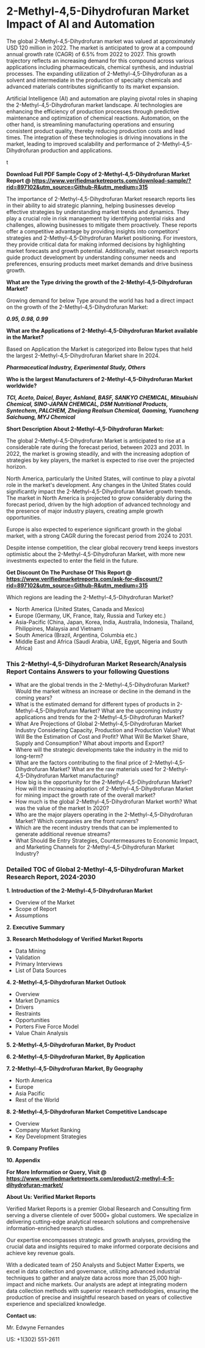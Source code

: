 <meta name="title" content="Global 2-Methyl-4,5-Dihydrofuran Market Impact of AI and Automation"><meta name="description" content="The global 2-Methyl-4,5-Dihydrofuran market was valued at approximately USD 120 million in 2022. The market is anticipated to grow at a compound annual growth rate (CA"><meta name="title" content="2-Methyl-4,5-Dihydrofuran Market Size, Share, Scope, Trends, Growth, Opportunities, Analysis, Forecast"><h1>2-Methyl-4,5-Dihydrofuran Market Impact of AI and Automation</h1><p>The global 2-Methyl-4,5-Dihydrofuran market was valued at approximately USD 120 million in 2022. The market is anticipated to grow at a compound annual growth rate (CAGR) of 6.5% from 2022 to 2027. This growth trajectory reflects an increasing demand for this compound across various applications including pharmaceuticals, chemical synthesis, and industrial processes. The expanding utilization of 2-Methyl-4,5-Dihydrofuran as a solvent and intermediate in the production of specialty chemicals and advanced materials contributes significantly to its market expansion.</p><p>Artificial Intelligence (AI) and automation are playing pivotal roles in shaping the 2-Methyl-4,5-Dihydrofuran market landscape. AI technologies are enhancing the efficiency of production processes through predictive maintenance and optimization of chemical reactions. Automation, on the other hand, is streamlining manufacturing operations and ensuring consistent product quality, thereby reducing production costs and lead times. The integration of these technologies is driving innovations in the market, leading to improved scalability and performance of 2-Methyl-4,5-Dihydrofuran production and applications.</p>t</p><p id="" class=""><strong>Download Full PDF Sample Copy of 2-Methyl-4,5-Dihydrofuran Market Report @ <a href="https://www.verifiedmarketreports.com/download-sample/?rid=897102&utm_source=Github-R&utm_medium=315" target="_blank">https://www.verifiedmarketreports.com/download-sample/?rid=897102&utm_source=Github-R&utm_medium=315</a></strong></p><p>The importance of&nbsp;2-Methyl-4,5-Dihydrofuran Market research reports lies in their ability to aid strategic planning, helping businesses develop effective strategies by understanding market trends and dynamics. They play a crucial role in risk management by identifying potential risks and challenges, allowing businesses to mitigate them proactively. These reports offer a competitive advantage by providing insights into competitors' strategies and 2-Methyl-4,5-Dihydrofuran Market positioning. For investors, they provide critical data for making informed decisions by highlighting market forecasts and growth potential. Additionally, market research reports guide product development by understanding consumer needs and preferences, ensuring products meet market demands and drive business growth.</p><p><strong>What are the&nbsp;Type driving the growth of the 2-Methyl-4,5-Dihydrofuran Market?</strong></p><p id="" class="">Growing demand for below Type around the world has had a direct impact on the growth of the 2-Methyl-4,5-Dihydrofuran Market:</p><em><strong>0.95, 0.98, 0.99</strong></em></p><strong>What are the&nbsp;Applications&nbsp;of 2-Methyl-4,5-Dihydrofuran Market available in the Market?</strong></p><p id="" class="">Based on Application the Market is categorized into Below types that held the largest 2-Methyl-4,5-Dihydrofuran Market share In 2024.</p><em><strong>Pharmaceutical Industry, Experimental Study, Others</strong></em></p><strong>Who is the largest Manufacturers of 2-Methyl-4,5-Dihydrofuran Market worldwide?</strong></p><p><em><strong>TCI, Aceto, Daicel, Bayer, Ashland, BASF, SANKYO CHEMICAL, Mitsubishi Chemical, SINO-JAPAN CHEMICAL, DSM Nutritional Products, Syntechem, PALCHEM, Zhejiang Realsun Chemical, Gaoming, Yuancheng Saichuang, MYJ Chemical</strong></em></p><p id="" class=""><strong>Short Description About 2-Methyl-4,5-Dihydrofuran Market:</strong></p><p>The global 2-Methyl-4,5-Dihydrofuran Market is anticipated to rise at a considerable rate during the forecast period, between 2023 and 2031. In 2022, the market is growing steadily, and with the increasing adoption of strategies by key players, the market is expected to rise over the projected horizon.</p><p>North America, particularly the United States, will continue to play a pivotal role in the market's development. Any changes in the United States could significantly impact the 2-Methyl-4,5-Dihydrofuran Market growth trends. The market in North America is projected to grow considerably during the forecast period, driven by the high adoption of advanced technology and the presence of major industry players, creating ample growth opportunities.</p><p>Europe is also expected to experience significant growth in the global market, with a strong CAGR during the forecast period from 2024 to 2031.</p><p>Despite intense competition, the clear global recovery trend keeps investors optimistic about the 2-Methyl-4,5-Dihydrofuran Market, with more new investments expected to enter the field in the future.</p><p id="" class=""><strong>Get Discount On The Purchase Of This Report @ <a href="https://www.verifiedmarketreports.com/ask-for-discount/?rid=897102&utm_source=Github-R&utm_medium=315" target="_blank">https://www.verifiedmarketreports.com/ask-for-discount/?rid=897102&utm_source=Github-R&utm_medium=315</a></strong></p>Which regions are leading the 2-Methyl-4,5-Dihydrofuran Market?</p><ul><li>North America (United States, Canada and Mexico)</li><li>Europe (Germany, UK, France, Italy, Russia and Turkey etc.)</li><li>Asia-Pacific (China, Japan, Korea, India, Australia, Indonesia, Thailand, Philippines, Malaysia and Vietnam)</li><li>South America (Brazil, Argentina, Columbia etc.)</li><li>Middle East and Africa (Saudi Arabia, UAE, Egypt, Nigeria and South Africa)</li></ul><h3 id="" class="">This 2-Methyl-4,5-Dihydrofuran Market Research/Analysis Report Contains Answers to your following Questions</h3><ul><li>What are the global trends in the 2-Methyl-4,5-Dihydrofuran Market? Would the market witness an increase or decline in the demand in the coming years?</li><li>What is the estimated demand for different types of products in 2-Methyl-4,5-Dihydrofuran Market? What are the upcoming industry applications and trends for the 2-Methyl-4,5-Dihydrofuran Market?</li><li>What Are Projections of Global 2-Methyl-4,5-Dihydrofuran Market Industry Considering Capacity, Production and Production Value? What Will Be the Estimation of Cost and Profit? What Will Be Market Share, Supply and Consumption? What about imports and Export?</li><li>Where will the strategic developments take the industry in the mid to long-term?</li><li>What are the factors contributing to the final price of 2-Methyl-4,5-Dihydrofuran Market? What are the raw materials used for 2-Methyl-4,5-Dihydrofuran Market manufacturing?</li><li>How big is the opportunity for the 2-Methyl-4,5-Dihydrofuran Market? How will the increasing adoption of 2-Methyl-4,5-Dihydrofuran Market for mining impact the growth rate of the overall market?</li><li>How much is the global 2-Methyl-4,5-Dihydrofuran Market worth? What was the value of the market In 2020?</li><li>Who are the major players operating in the 2-Methyl-4,5-Dihydrofuran Market? Which companies are the front runners?</li><li>Which are the recent industry trends that can be implemented to generate additional revenue streams?</li><li>What Should Be Entry Strategies, Countermeasures to Economic Impact, and Marketing Channels for 2-Methyl-4,5-Dihydrofuran Market Industry?</li></ul><h3 id="" class="">Detailed TOC of Global 2-Methyl-4,5-Dihydrofuran Market Research Report, 2024-2030</h3><p id="" class=""><strong>1. Introduction of the 2-Methyl-4,5-Dihydrofuran Market</strong></p><ul><li>Overview of the Market</li><li>Scope of Report</li><li>Assumptions</li></ul><p id="" class=""><strong>2. Executive Summary</strong></p><p id="" class=""><strong>3. Research Methodology of Verified Market Reports</strong></p><ul><li>Data Mining</li><li>Validation</li><li>Primary Interviews</li><li>List of Data Sources</li></ul><p id="" class=""><strong>4. 2-Methyl-4,5-Dihydrofuran Market Outlook</strong></p><ul><li>Overview</li><li>Market Dynamics</li><li>Drivers</li><li>Restraints</li><li>Opportunities</li><li>Porters Five Force Model</li><li>Value Chain Analysis</li></ul><p id="" class=""><strong>5. 2-Methyl-4,5-Dihydrofuran Market, By Product</strong></p><p id="" class=""><strong>6. 2-Methyl-4,5-Dihydrofuran Market, By Application</strong></p><p id="" class=""><strong>7. 2-Methyl-4,5-Dihydrofuran Market, By Geography</strong></p><ul><li>North America</li><li>Europe</li><li>Asia Pacific</li><li>Rest of the World</li></ul><p id="" class=""><strong>8. 2-Methyl-4,5-Dihydrofuran Market Competitive Landscape</strong></p><ul><li>Overview</li><li>Company Market Ranking</li><li>Key Development Strategies</li></ul><p id="" class=""><strong>9. Company Profiles</strong></p><p id="" class=""><strong>10. Appendix</strong></p><p id="" class=""><strong>For More Information or Query, Visit @ <a href="https://www.verifiedmarketreports.com/product/2-methyl-4-5-dihydrofuran-market/" target="_blank">https://www.verifiedmarketreports.com/product/2-methyl-4-5-dihydrofuran-market/</a></strong></p><p id="" class=""><strong>About Us: Verified Market Reports</strong></p><p id="" class="">Verified Market Reports is a premier Global Research and Consulting firm serving a diverse clientele of over 5000+ global customers. We specialize in delivering cutting-edge analytical research solutions and comprehensive information-enriched research studies.</p><p id="" class="">Our expertise encompasses strategic and growth analyses, providing the crucial data and insights required to make informed corporate decisions and achieve key revenue goals.</p><p id="" class="">With a dedicated team of 250 Analysts and Subject Matter Experts, we excel in data collection and governance, utilizing advanced industrial techniques to gather and analyze data across more than 25,000 high-impact and niche markets. Our analysts are adept at integrating modern data collection methods with superior research methodologies, ensuring the production of precise and insightful research based on years of collective experience and specialized knowledge.</p><p id="" class=""><strong>Contact us:</strong></p><p id="" class="">Mr. Edwyne Fernandes</p><p id="" class="">US: +1(302) 551-2611</p>